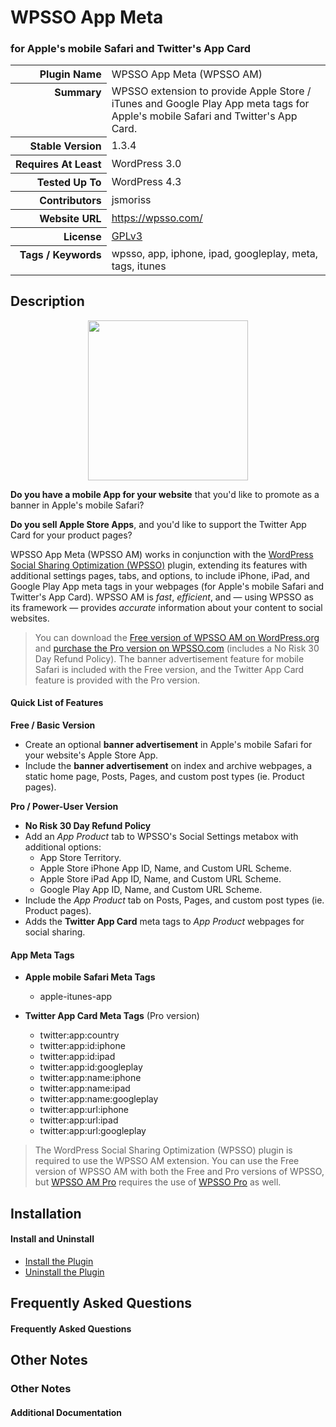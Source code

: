<h1>WPSSO App Meta</h1><h3>for Apple&#039;s mobile Safari and Twitter&#039;s App Card</h3>

<table>
<tr><th align="right" valign="top" nowrap>Plugin Name</th><td>WPSSO App Meta (WPSSO AM)</td></tr>
<tr><th align="right" valign="top" nowrap>Summary</th><td>WPSSO extension to provide Apple Store / iTunes and Google Play App meta tags for Apple&#039;s mobile Safari and Twitter&#039;s App Card.</td></tr>
<tr><th align="right" valign="top" nowrap>Stable Version</th><td>1.3.4</td></tr>
<tr><th align="right" valign="top" nowrap>Requires At Least</th><td>WordPress 3.0</td></tr>
<tr><th align="right" valign="top" nowrap>Tested Up To</th><td>WordPress 4.3</td></tr>
<tr><th align="right" valign="top" nowrap>Contributors</th><td>jsmoriss</td></tr>
<tr><th align="right" valign="top" nowrap>Website URL</th><td><a href="https://wpsso.com/">https://wpsso.com/</a></td></tr>
<tr><th align="right" valign="top" nowrap>License</th><td><a href="http://www.gnu.org/licenses/gpl.txt">GPLv3</a></td></tr>
<tr><th align="right" valign="top" nowrap>Tags / Keywords</th><td>wpsso, app, iphone, ipad, googleplay, meta, tags, itunes</td></tr>
</table>

<h2>Description</h2>

<p align="center"><img src="https://surniaulula.github.io/wpsso-am/assets/icon-256x256.png" width="256" height="256" /></p><p><strong>Do you have a mobile App for your website</strong> that you'd like to promote as a banner in Apple's mobile Safari?</p>

<p><strong>Do you sell Apple Store Apps</strong>, and you'd like to support the Twitter App Card for your product pages?</p>

<p>WPSSO App Meta (WPSSO AM) works in conjunction with the <a href="https://wordpress.org/plugins/wpsso/">WordPress Social Sharing Optimization (WPSSO)</a> plugin, extending its features with additional settings pages, tabs, and options, to include iPhone, iPad, and Google Play App meta tags in your webpages (for Apple's mobile Safari and Twitter's App Card). WPSSO AM is <em>fast</em>, <em>efficient</em>, and &mdash; using WPSSO as its framework &mdash; provides <em>accurate</em> information about your content to social websites.</p>

<blockquote>
<p>You can download the <a href="https://wordpress.org/plugins/wpsso-am/">Free version of WPSSO AM on WordPress.org</a> and <a href="(http://wpsso.com/extend/plugins/wpsso-am/">purchase the Pro version on WPSSO.com</a> (includes a No Risk 30 Day Refund Policy). The banner advertisement feature for mobile Safari is included with the Free version, and the Twitter App Card feature is provided with the Pro version.</p>
</blockquote>

<h4>Quick List of Features</h4>

<p><strong>Free / Basic Version</strong></p>

<ul>
<li>Create an optional <strong>banner advertisement</strong> in Apple's mobile Safari for your website's Apple Store App.</li>
<li>Include the <strong>banner advertisement</strong> on index and archive webpages, a static home page, Posts, Pages, and custom post types (ie. Product pages).</li>
</ul>

<p><strong>Pro / Power-User Version</strong></p>

<ul>
<li><strong>No Risk 30 Day Refund Policy</strong></li>
<li>Add an <em>App Product</em> tab to WPSSO's Social Settings metabox with additional options:

<ul>
<li>App Store Territory.</li>
<li>Apple Store iPhone App ID, Name, and Custom URL Scheme.</li>
<li>Apple Store iPad App ID, Name, and Custom URL Scheme.</li>
<li>Google Play App ID, Name, and Custom URL Scheme.</li>
</ul></li>
<li>Include the <em>App Product</em> tab on Posts, Pages, and custom post types (ie. Product pages).</li>
<li>Adds the <strong>Twitter App Card</strong> meta tags to <em>App Product</em> webpages for social sharing.</li>
</ul>

<h4>App Meta Tags</h4>

<ul>
<li><p><strong>Apple mobile Safari Meta Tags</strong></p>

<ul>
<li>apple-itunes-app</li>
</ul></li>
<li><p><strong>Twitter App Card Meta Tags</strong> (Pro version)</p>

<ul>
<li>twitter:app:country</li>
<li>twitter:app:id:iphone</li>
<li>twitter:app:id:ipad</li>
<li>twitter:app:id:googleplay</li>
<li>twitter:app:name:iphone</li>
<li>twitter:app:name:ipad</li>
<li>twitter:app:name:googleplay</li>
<li>twitter:app:url:iphone</li>
<li>twitter:app:url:ipad</li>
<li>twitter:app:url:googleplay</li>
</ul></li>
</ul>

<blockquote>
<p>The WordPress Social Sharing Optimization (WPSSO) plugin is required to use the WPSSO AM extension. You can use the Free version of WPSSO AM with both the Free and Pro versions of WPSSO, but <a href="http://wpsso.com/extend/plugins/wpsso-am/">WPSSO AM Pro</a> requires the use of <a href="http://wpsso.com/extend/plugins/wpsso/">WPSSO Pro</a> as well.</p>
</blockquote>


<h2>Installation</h2>

<h4>Install and Uninstall</h4>

<ul>
    <li><a href="http://wpsso.com/codex/plugins/wpsso-am/installation/install-the-plugin/">Install the Plugin</a></li>
    <li><a href="http://wpsso.com/codex/plugins/wpsso-am/installation/uninstall-the-plugin/">Uninstall the Plugin</a></li>
</ul>


<h2>Frequently Asked Questions</h2>

<h4>Frequently Asked Questions</h4>


<h2>Other Notes</h2>

<h3>Other Notes</h3>
<h4>Additional Documentation</h4>

